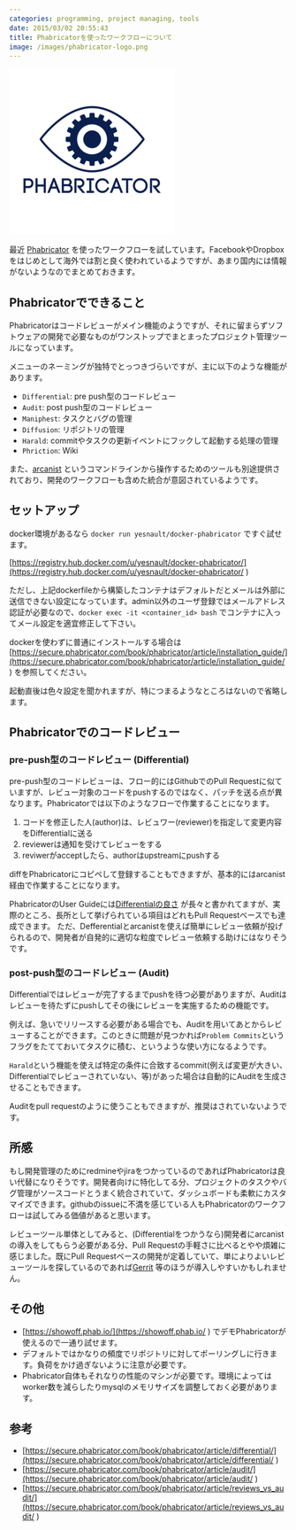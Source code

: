 ```yaml
---
categories: programming, project managing, tools
date: 2015/03/02 20:55:43
title: Phabricatorを使ったワークフローについて
image: /images/phabricator-logo.png
---
```


![phabricator](/images/phabricator-logo.png) 


最近 [Phabricator](http://phabricator.org/ ) を使ったワークフローを試しています。FacebookやDropboxをはじめとして海外では割と良く使われているようですが、あまり国内には情報がないようなのでまとめておきます。


## Phabricatorでできること

Phabricatorはコードレビューがメイン機能のようですが、それに留まらずソフトウェアの開発で必要なものがワンストップでまとまったプロジェクト管理ツールになっています。

メニューのネーミングが独特でとっつきづらいですが、主に以下のような機能があります。

* `Differential`: pre push型のコードレビュー
* `Audit`: post push型のコードレビュー
* `Maniphest`: タスクとバグの管理
* `Diffusion`: リポジトリの管理
* `Harald`: commitやタスクの更新イベントにフックして起動する処理の管理
* `Phriction`: Wiki

また、[arcanist](https://github.com/phacility/arcanist ) というコマンドラインから操作するためのツールも別途提供されており、開発のワークフローも含めた統合が意図されているようです。

## セットアップ

docker環境があるなら `docker run yesnault/docker-phabricator` ですぐ試せます。

[https://registry.hub.docker.com/u/yesnault/docker-phabricator/](https://registry.hub.docker.com/u/yesnault/docker-phabricator/ ) 

ただし、上記dockerfileから構築したコンテナはデフォルトだとメールは外部に送信できない設定になっています。admin以外のユーザ登録ではメールアドレス認証が必要なので、`docker exec -it <container_id> bash` でコンテナに入ってメール設定を適宜修正して下さい。

dockerを使わずに普通にインストールする場合は [https://secure.phabricator.com/book/phabricator/article/installation_guide/](https://secure.phabricator.com/book/phabricator/article/installation_guide/ ) を参照してください。

起動直後は色々設定を聞かれますが、特につまるようなところはないので省略します。

## Phabricatorでのコードレビュー

### pre-push型のコードレビュー (Differential)

pre-push型のコードレビューは、フロー的にはGithubでのPull Requestに似ていますが、レビュー対象のコードをpushするのではなく、パッチを送る点が異なります。Phabricatorでは以下のようなフローで作業することになります。

1. コードを修正した人(author)は、レビュワー(reviewer)を指定して変更内容をDifferentialに送る
2. reviewerは通知を受けてレビューをする
3. reviwerがacceptしたら、authorはupstreamにpushする

diffをPhabricatorにコピペして登録することもできますが、基本的にはarcanist経由で作業することになります。

PhabricatorのUser Guideには[Differentialの良さ](https://secure.phabricator.com/book/phabricator/article/reviews_vs_audit/ ) が長々と書かれてますが、実際のところ、長所として挙げられている項目はどれもPull Requestベースでも達成できます。
ただ、Defferentialとarcanistを使えば簡単にレビュー依頼が投げられるので、開発者が自発的に適切な粒度でレビュー依頼する助けにはなりそうです。

### post-push型のコードレビュー (Audit)

Differentialではレビューが完了するまでpushを待つ必要がありますが、Auditはレビューを待たずにpushしてその後にレビューを実施するための機能です。

例えば、急いでリリースする必要がある場合でも、Auditを用いてあとからレビューすることができます。このときに問題が見つかれば`Problem Commits`というフラグをたてておいてタスクに積む、というような使い方になるようです。

`Harald`という機能を使えば特定の条件に合致するcommit(例えば変更が大きい、Differentialでレビューされていない、等)があった場合は自動的にAuditを生成させることもできます。

Auditをpull requestのように使うこともできますが、推奨はされていないようです。


## 所感

もし開発管理のためにredmineやjiraをつかっているのであればPhabricatorは良い代替になりそうです。開発者向けに特化してる分、プロジェクトのタスクやバグ管理がソースコードとうまく統合されていて、ダッシュボードも柔軟にカスタマイズできます。githubのissueに不満を感じている人もPhabricatorのワークフローは試してみる価値があると思います。

レビューツール単体としてみると、(Differentialをつかうなら)開発者にarcanistの導入をしてもらう必要がある分、Pull Requestの手軽さに比べるとやや煩雑に感じました。既にPull Requestベースの開発が定着していて、単によりよいレビューツールを探しているのであれば[Gerrit](https://code.google.com/p/gerrit/ ) 等のほうが導入しやすいかもしれません。

## その他

* [https://showoff.phab.io/](https://showoff.phab.io/ ) でデモPhabricatorが使えるので一通り試せます。
* デフォルトではかなりの頻度でリポジトリに対してポーリングしに行きます。負荷をかけ過ぎないように注意が必要です。
* Phabricator自体もそれなりの性能のマシンが必要です。環境によってはworker数を減らしたりmysqlのメモリサイズを調整しておく必要があります。

## 参考

* [https://secure.phabricator.com/book/phabricator/article/differential/](https://secure.phabricator.com/book/phabricator/article/differential/ ) 
* [https://secure.phabricator.com/book/phabricator/article/audit/](https://secure.phabricator.com/book/phabricator/article/audit/ ) 
* [https://secure.phabricator.com/book/phabricator/article/reviews_vs_audit/](https://secure.phabricator.com/book/phabricator/article/reviews_vs_audit/ ) 
